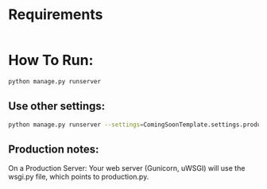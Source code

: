 


# Requirements


```bash

```


# How To Run:

```bash
python manage.py runserver
```

## Use other settings:
```bash
python manage.py runserver --settings=ComingSoonTemplate.settings.production
```
## Production notes:
On a Production Server: Your web server (Gunicorn, uWSGI) will use the wsgi.py file, which points to production.py.
